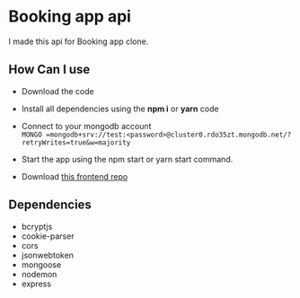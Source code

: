 # Booking app api

I made this api for Booking app clone.

## How Can I use

- Download the code
- Install all dependencies using the **npm i** or **yarn** code
- Connect to your mongodb account<br/>
  `MONGO =mongodb+srv://test:<password>@cluster0.rdo35zt.mongodb.net/?retryWrites=true&w=majority`

- Start the app using the npm start or yarn start command.
- Download [this frontend repo](https://github.com/murathanbakti/bookingApp-clone-frontEnd)

## Dependencies
* bcryptjs
* cookie-parser
* cors
* jsonwebtoken
* mongoose
* nodemon
* express
